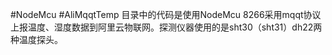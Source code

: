 #NodeMcu
#AliMqqtTemp
目录中的代码是使用NodeMcu 8266采用mqqt协议上报温度、湿度数据到阿里云物联网。探测仪器使用的是sht30（sht31）dh22两种温度探头。
